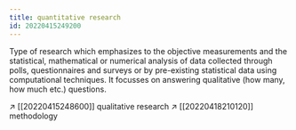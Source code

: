 ```yaml
---
title: quantitative research
id: 20220415249200
---
```


Type of research which emphasizes to the objective measurements and the statistical, mathematical or numerical analysis of data collected through polls, questionnaires and surveys or by pre-existing statistical data using computational techniques. It focusses on answering qualitative (how many, how much etc.) questions.

↗︎ [[20220415248600]] qualitative research
↗︎ [[20220418210120]] methodology